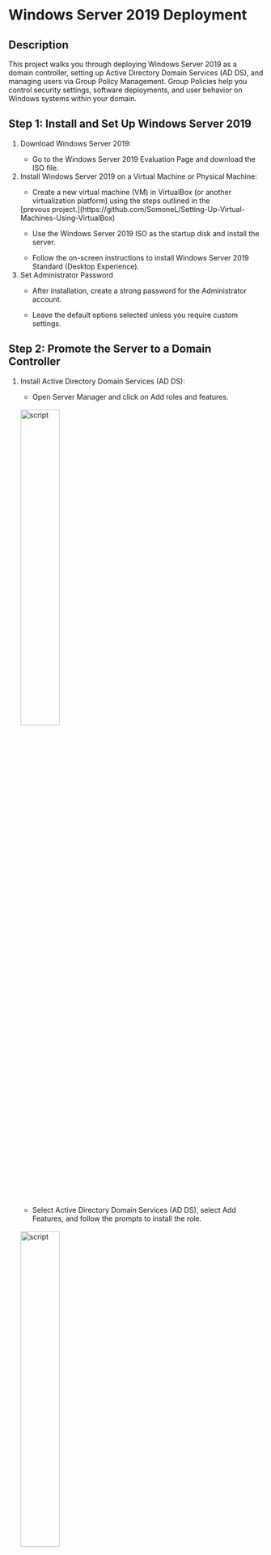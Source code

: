 # Windows Server 2019 Deployment
<h2>Description</h2>
This project walks you through deploying Windows Server 2019 as a domain controller, setting up Active Directory Domain Services (AD DS), and managing users via Group Policy Management. Group Policies help you control security settings, software deployments, and user behavior on Windows systems within your domain.
<br />
<h2>Step 1: Install and Set Up Windows Server 2019 </h2>
<ol>
   <li>Download Windows Server 2019:</li>
   <ul>
      <li>Go to the Windows Server 2019 Evaluation Page and download the ISO file.</li>
   </ul>
   <li>Install Windows Server 2019 on a Virtual Machine or Physical Machine:</li>
   <ul>
      <li>Create a new virtual machine (VM) in VirtualBox (or another virtualization platform) using the steps outlined in the </li>
   </ul>
   [prevous project.](https://github.com/SomoneL/Setting-Up-Virtual-Machines-Using-VirtualBox)
   <ul>
      <li>Use the Windows Server 2019 ISO as the startup disk and install the server.</li>
   </ul>
   <ul>
      <li>Follow the on-screen instructions to install Windows Server 2019 Standard (Desktop Experience).</li>
   </ul>
   <li>Set Administrator Password</li>
   <ul>
      <li>After installation, create a strong password for the Administrator account.</li>
   </ul>
   <ul>
      <li>Leave the default options selected unless you require custom settings.</li>
   </ul>
</ol>
<h2>Step 2: Promote the Server to a Domain Controller</h2>
<ol>
   <li>Install Active Directory Domain Services (AD DS):</li>
   <ul>
      <li>Open Server Manager and click on Add roles and features.</li>
   </ul>
   <br/>
   <img src="https://imgur.com/297vxr3.png" height="40%" width="40%" alt="script"/>
   <br/>
   <ul>
      <li>Select Active Directory Domain Services (AD DS), select Add Features, and follow the prompts to install the role.</li>
   </ul>
   <br/>
   <img src="https://imgur.com/7mOyAeg.png" height="40%" width="40%" alt="script"/>
   <br/>
   <br/>
   <img src="https://imgur.com/itw0t6K.png" height="40%" width="40%" alt="script"/>
   <br/>
   <li>Promote Server to Domain Controller:</li>
   <ul>
      <li>After installation, click on the flag icon in Server Manager and select Promote this server to a domain controller.</li>
   </ul>
   <br/>
   <img src="https://imgur.com/O6kMSLS.png" height="40%" width="40%" alt="script"/>
   <br/>
   <ul>
      <li>Choose Add a new forest and enter a domain name (e.g., mydomain.local). 
         <br/>
      </li>
      <br/>
      <img src="https://imgur.com/yplSKi6.png" height="40%" width="40%" alt="script"/>
      <br/>   
   </ul>
   <ul>
      <li>Set the Forest Functional Level and Domain Functional Level to Windows Server 2016 or higher.
      </li>
      </ul
      <ul>
         <li>Enter a Directory Services Restore Mode (DSRM) password and complete the installation then restart your server when prompted to do so. Sign back in after your server restarts. You will now see your domain name and login. </li>
      </ul>
      <br/>
      <img src="https://imgur.com/3EnTNOD.png" height="40%" width="40%" alt="script"/>
      <br/>
</ol>


<h2>Step 3: Set Up Active Directory Users and Computers</h2>
<ol>
<li>Open Active Directory Users and Computers:</li>
<ul>
<li>In Server Manager, click Tools and select Active Directory Users and Computers.</li>
</ul>
<br/>
<img src="https://imgur.com/KafsZLo.png" height="40%" width="40%" alt="script"/>
<br/>
<li>Create Organizational Units (OUs):</li>
<ul>
<li>In the right menu, rick click your domain and select New > Organizational Unit. We will name it '_ADMINS' and we will create this to put our admin account that we will work with in. Think of it like a folder in Active Directory. </li>
</ul>
<br/>
<img src="https://imgur.com/bmbhuFq.png" height="40%" width="40%" alt="script"/>
<br/>   
<br/>
<img src="https://imgur.com/hi9KKun.png" height="40%" width="40%" alt="script"/>
<br/>  
<li>Create User Accounts:</li>
<ul>
<li>Right-click the _ADMINS OU and select New > User.</li>
</ul>
<br/>
<img src="https://imgur.com/fR3sh3c.png" height="40%" width="40%" alt="script"/>
<br/> 
<ul>
<li>Fill in the user details and set a password. Choose whether the user must change their password on first login.(using the 'a-' naming convention signals to us this is an admin account.</li>
</ul>
<br/>
<img src="https://imgur.com/UI3dQDc.png" height="40%" width="40%" alt="script"/>
<br/>
<br/>
<img src="https://imgur.com/epuUsH0.png" height="40%" width="40%" alt="script"/>
<br/>   
</li></ul>
<li>Make Created Account a Domain Admin</li>
<ul>
<li>Right click your newly created user > Properties > Member Of tab > Add > 'domain admins' > Check Names > Ok    </li>
<br/>
<img src="https://imgur.com/6CRbKPP.png" height="40%" width="40%" alt="script"/>
<br/>    
</ul>
<ul>
<li>Test this account by signing out of your current account and signing in with the user credentials you just created. Be sure to select "Other user" before attempting to sign in. </li></ul>
<br> <img src="https://imgur.com/DYdxjFx.png" height="40%" width="40%" alt="script" "/>
<br/>
</ol>   


<h2>Step 4: Install Group Policy Management </h2>
<li>I will be creating a new group policy that will prevent the users in the group from being able to change thier password and from being able to add or remove programs. </li>
<ol>
   <li>Create and Install Group Policy Management Feature:</li>
   <ul>
      <li>Sign back into your original account and Open Server Manager and click Tools > Group Policy Management</li>
   </ul>
   <ul>
      <li>Navigate to the Group Policy Objects folder located in your created domain folder and create a new Group Policy Object (GPO).</li>
   </ul>
     <br> <img src="https://imgur.com/yNKHxuh.png" height="30%" width="30%" alt="script"/><br/>
   
   <li>Access All Group Policies provided by the System</li>
   <ul>
      <li>Right click on your newly created GPO > Edit > Open the folders User Configuration > Policies > Administrative Templates > System. This shows all of the available Group Policies provided by the system. </li>
   </ul>
  <br> <img src="https://imgur.com/dAmt1iu.png" height="30%" width="30%" alt="script"/></br>
  
   <li>Implement Group Policy:'Remove Add or Remove Programs' and 'Remove Change Password' </li>
   <ul>
      <li>In the System folder, select 'Control Panel' > Add or Remove Programs > click 'Remove Add or Remove Programs' > Edit > Enabled > Ok. </li>
   </ul>
   <br><img src="https://imgur.com/aoz90W6.png" height="30%" width="30%" alt="script"/></br>

   
   <ul>
      <li>In the Administrative Templates folder, select 'Ctrl+Alt+Del Options' > Remove Change Password > Edit > Enabled > Ok. </li>
   </ul>
   <br><img src="https://imgur.com/uH6tglE.png" height="30%" width="30%" alt="script"/></br>


  <li>Link the GPO to an OU:</li>
   <ul>
      <li>In the Group Policy Management console, right-click on the OU where you want to apply the GPO (in this case our _ADMINS folder).</li>
   </ul>
   <ul>
      <li>Select Link an Existing GPO and choose the GPO you just created.</li>
   </ul>
   <br> <img src="https://imgur.com/XhqdX6w.png" height="30%" width="30%" alt="script"/></br> 
<ul>
      <li>You should now have a new GPO connected to your _ADMIN account.</li>
</ul>
   <br> <img src="https://imgur.com/IcBuhJW.png" height="30%" width="30%" alt="script"/></br> 
   <li>Testing a Group Policy</li>
   <ul>
      <li>Log in as a user that is part of the domain.</li>
   </ul>
   <ul>
      <li>Open Command Prompt and run the following command to update Group Policy: gpupdate /force</li>
   </ul>
   <ul>
      <li>Log off and log back in to see if the Group Policy settings have been applied.</li>
   </ul>
   <ul>
      <li>Testing the ability to change a password. Running 'Ctrl+Alt+Delete' the menu does not have the option to 'Change a Password' </li>
      
   </ul>
   <br> <img src="https://imgur.com/cgUA3sl.png" height="30%" width="30%" alt="script"/></br> 
   <ul>  
</ol>


<h2>Step 7: Conclusion</h2>
In this project, I demonstrated the deployment of Windows Server 2019 as a domain controller and the configuration of Group Policy Management to manage users and computers in an Active Directory environment. Through this process, I successfully applied security policies and user configurations across the domain. This project showcases my ability to set up server environments and efficiently manage systems using Group Policy, which is essential for maintaining a secure and well-organized IT infrastructure.     
<ol></ol>
